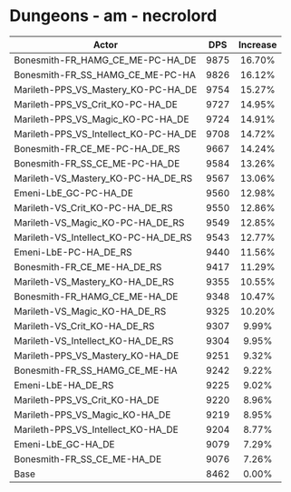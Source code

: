# Dungeons - am - necrolord
| Actor | DPS | Increase |
|---|:---:|:---:|
|Bonesmith-FR_HAMG_CE_ME-PC-HA_DE|9875|16.70%|
|Bonesmith-FR_SS_HAMG_CE_ME-PC-HA|9826|16.12%|
|Marileth-PPS_VS_Mastery_KO-PC-HA_DE|9754|15.27%|
|Marileth-PPS_VS_Crit_KO-PC-HA_DE|9727|14.95%|
|Marileth-PPS_VS_Magic_KO-PC-HA_DE|9724|14.91%|
|Marileth-PPS_VS_Intellect_KO-PC-HA_DE|9708|14.72%|
|Bonesmith-FR_CE_ME-PC-HA_DE_RS|9667|14.24%|
|Bonesmith-FR_SS_CE_ME-PC-HA_DE|9584|13.26%|
|Marileth-VS_Mastery_KO-PC-HA_DE_RS|9567|13.06%|
|Emeni-LbE_GC-PC-HA_DE|9560|12.98%|
|Marileth-VS_Crit_KO-PC-HA_DE_RS|9550|12.86%|
|Marileth-VS_Magic_KO-PC-HA_DE_RS|9549|12.85%|
|Marileth-VS_Intellect_KO-PC-HA_DE_RS|9543|12.77%|
|Emeni-LbE-PC-HA_DE_RS|9440|11.56%|
|Bonesmith-FR_CE_ME-HA_DE_RS|9417|11.29%|
|Marileth-VS_Mastery_KO-HA_DE_RS|9355|10.55%|
|Bonesmith-FR_HAMG_CE_ME-HA_DE|9348|10.47%|
|Marileth-VS_Magic_KO-HA_DE_RS|9325|10.20%|
|Marileth-VS_Crit_KO-HA_DE_RS|9307|9.99%|
|Marileth-VS_Intellect_KO-HA_DE_RS|9304|9.95%|
|Marileth-PPS_VS_Mastery_KO-HA_DE|9251|9.32%|
|Bonesmith-FR_SS_HAMG_CE_ME-HA|9242|9.22%|
|Emeni-LbE-HA_DE_RS|9225|9.02%|
|Marileth-PPS_VS_Crit_KO-HA_DE|9220|8.96%|
|Marileth-PPS_VS_Magic_KO-HA_DE|9219|8.95%|
|Marileth-PPS_VS_Intellect_KO-HA_DE|9204|8.77%|
|Emeni-LbE_GC-HA_DE|9079|7.29%|
|Bonesmith-FR_SS_CE_ME-HA_DE|9076|7.26%|
|Base|8462|0.00%|
